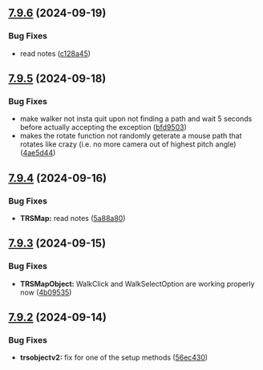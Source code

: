 ## [7.9.6](https://github.com/Torwent/SRL-T/compare/v7.9.5...v7.9.6) (2024-09-19)


### Bug Fixes

* read notes ([c128a45](https://github.com/Torwent/SRL-T/commit/c128a4573c2105c3ee36f871260265946b480ce8))



## [7.9.5](https://github.com/Torwent/SRL-T/compare/v7.9.4...v7.9.5) (2024-09-18)


### Bug Fixes

* make walker not insta quit upon not finding a path and wait 5 seconds before actually accepting the exception ([bfd9503](https://github.com/Torwent/SRL-T/commit/bfd9503c82b1fbea3a1d0caee41f31295205f493))
* makes the rotate function not randomly geterate a mouse path that rotates like crazy (i.e. no more camera out of highest pitch angle) ([4ae5d44](https://github.com/Torwent/SRL-T/commit/4ae5d44e4a8ddcef7d138e13a5c99ad5b2c9357f))



## [7.9.4](https://github.com/Torwent/SRL-T/compare/v7.9.3...v7.9.4) (2024-09-16)


### Bug Fixes

* **TRSMap:** read notes ([5a88a80](https://github.com/Torwent/SRL-T/commit/5a88a804c7307c9693c581b9d5954a18055f7153))



## [7.9.3](https://github.com/Torwent/SRL-T/compare/v7.9.2...v7.9.3) (2024-09-15)


### Bug Fixes

* **TRSMapObject:** WalkClick and WalkSelectOption are working properly now ([4b09535](https://github.com/Torwent/SRL-T/commit/4b09535ae5133cdc77ab4609740c80e822bbfb44))



## [7.9.2](https://github.com/Torwent/SRL-T/compare/v7.9.1...v7.9.2) (2024-09-14)


### Bug Fixes

* **trsobjectv2:** fix for one of the setup methods ([56ec430](https://github.com/Torwent/SRL-T/commit/56ec4305a5a8309f7af5707a5078e0db4285ed28))



